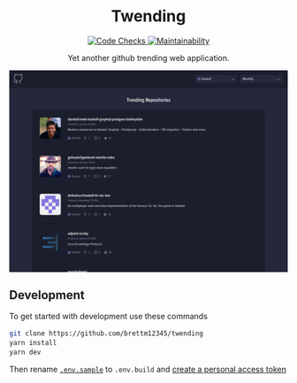 <h1 align="center">
  Twending
</h1>

<p align="center">
  <a href="https://codechecks.io">
    <img
      alt="Code Checks"
      src="https://raw.githubusercontent.com/codechecks/docs/master/images/badges/badge-default.svg?sanitize=true"
    />
  </a>
  <a href="https://codeclimate.com/github/Brettm12345/twending/maintainability">
    <img
      alt="Maintainability"
      src="https://api.codeclimate.com/v1/badges/072e2e327dabeef158a6/maintainability"
    />
  </a>
</p>

<p align="center">
  Yet another github trending web application.
</p>

<a href="https://twending.now.sh">
  <img
    align="center"
    alt="Screenshot"
    src="https://raw.githubusercontent.com/Brettm12345/twending/master/public/screenshot.png"
  />
</a>

## Development

To get started with development use these commands

```zsh
git clone https://github.com/brettm12345/twending
yarn install
yarn dev
```

Then rename [`.env.sample`](./.env.sample) to `.env.build` and
[create a personal access token](https://help.github.com/en/github/authenticating-to-github/creating-a-personal-access-token-for-the-command-line)
